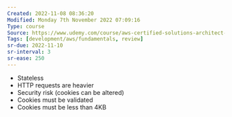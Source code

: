 ```yaml
---
Created: 2022-11-08 08:36:20
Modified: Monday 7th November 2022 07:09:16
Type: course
Source: https://www.udemy.com/course/aws-certified-solutions-architect-associate-saa-c01/?xref=E0Aed11STH4LPUQvCz0GJFABTmM=
Tags: [development/aws/fundamentals, review]
sr-due: 2022-11-10
sr-interval: 3
sr-ease: 250
---
```


- Stateless
- HTTP requests are heavier
- Security risk (cookies can be altered)
- Cookies must be validated
- Cookies must be less than 4KB